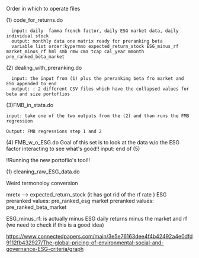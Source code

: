 Order in which to operate files

(1) code_for_returns.do

      input: daily  famma french factor, daily ESG market data, daily individual stock
      output: monthly data one matrix ready for preranking beta
      variable list order:kypermno expected_return_stock ESG_minus_rf market_minus_rf hml smb rmw cma tcap cal_year mmonth pre_ranked_beta_market



(2) dealing_with_preranking.do

      input: the input from (1) plus the preranking beta fro market and ESG appended to end
      output: : 2 different CSV files which have the collapsed values for beta and size portoflios


(3)FMB_in_stata.do

    input: take one of the two outputs from the (2) and than runs the FMB regression

    Output: FMB regressions step 1 and 2

(4) FMB_w_o_ESG.do
      Goal of this set is to look at the data w/o the ESG factor interacting to see what's good!!
      input: end of (5)




!!Running the new portoflio's tool!!

(1) cleaning_raw_ESG_data.do





Weird termonoloy conversion

   mretx --> expected_return_stock (it has got rid of the rf rate )
   ESG preranked values: pre_ranked_esg
   market preranked values: pre_ranked_beta_market


   ESG_minus_rf: is actually minus ESG daily returns minus the market and rf (we need to check if this is a good idea)

   https://www.connectedpapers.com/main/3e5e76163dee4f4b42492a4e0dfd9112fb432927/The-global-pricing-of-environmental-social-and-governance-ESG-criteria/graph
